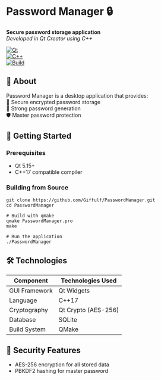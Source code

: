 # Password Manager 🔒  

**Secure password storage application**  
*Developed in Qt Creator using C++*  

[![Qt](https://img.shields.io/badge/Qt-5.15%2B-green?logo=qt)](https://www.qt.io/)  
[![C++](https://img.shields.io/badge/C++-17-blue?logo=c%2B%2B)](https://isocpp.org/)  
[![Build](https://img.shields.io/badge/build-QMake-blue)](https://doc.qt.io/qt-6/qmake-manual.html)  

## 📌 About  

Password Manager is a desktop application that provides:  
🔐 Secure encrypted password storage  
🔑 Strong password generation  
🛡 Master password protection  

## 🚀 Getting Started  

### Prerequisites  
- Qt 5.15+  
- C++17 compatible compiler  

### Building from Source  
```
git clone https://github.com/Giffulf/PasswordManager.git
cd PasswordManager

# Build with qmake
qmake PasswordManager.pro
make

# Run the application
./PasswordManager
```

## 🛠 Technologies  

| Component       | Technologies Used               |
|----------------|--------------------------------|
| GUI Framework  | Qt Widgets                     |
| Language       | C++17                          |
| Cryptography   | Qt Crypto (AES-256)            |
| Database       | SQLite                         |
| Build System   | QMake                          |

## 🔐 Security Features  

- AES-256 encryption for all stored data  
- PBKDF2 hashing for master password  
